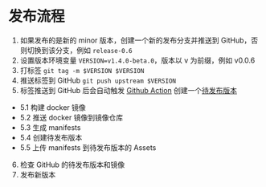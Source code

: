 # 发布流程

1. 如果发布的是新的 minor 版本，创建一个新的发布分支并推送到 GitHub，否则切换到该分支，例如 `release-0.6`
2. 设置版本环境变量 `VERSION=v1.4.0-beta.0`，版本以 v 为前缀，例如 v0.0.6
3. 打标签 `git tag -m $VERSION $VERSION`
4. 推送标签到 GitHub `git push upstream $VERSION`
5. 标签推送到 GitHub 后会自动触发 [Github Action](https://github.com/smartxworks/cluster-api-provider-elf) 创建一个[待发布版本](https://github.com/smartxworks/cluster-api-provider-elf/releases)
+ 5.1 构建 docker 镜像
+ 5.2 推送 docker 镜像到镜像仓库
+ 5.3 生成 manifests
+ 5.4 创建待发布版本
+ 5.5 上传 manifests 到待发布版本的 Assets
6. 检查 GitHub 的待发布版本和镜像
7. 发布新版本
